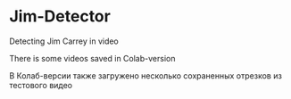 # Jim-Detector
Detecting Jim Carrey in video

There is some videos saved in Colab-version

В Колаб-версии также загружено несколько сохраненных отрезков из тестового видео
